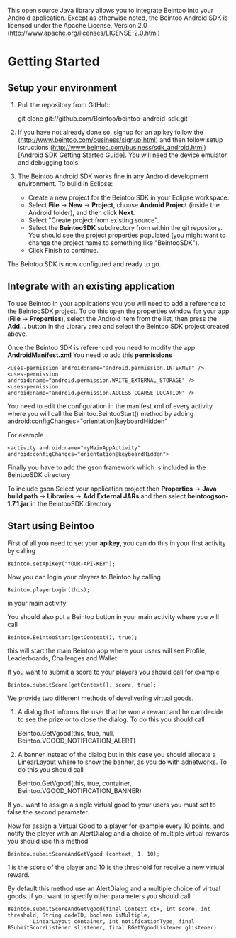 This open source Java library allows you to integrate Beintoo into your Android application. Except as otherwise noted, the Beintoo Android SDK is licensed under the Apache License, Version 2.0 (http://www.apache.org/licenses/LICENSE-2.0.html)

Getting Started
===============

Setup your environment
--------------------------

1. Pull the repository from GitHub:

    git clone git://github.com/Beintoo/beintoo-android-sdk.git
 
2. If you have not already done so, signup for an apikey follow the (http://www.beintoo.com/business/signup.html) and then follow setup istructions (http://www.beintoo.com/business/sdk_android.html) [Android SDK Getting Started Guide]. You will need the device emulator and debugging tools.

3. The Beintoo Android SDK works fine in any Android development environment. To build in Eclipse:

	* Create a new project for the Beintoo SDK in your Eclipse workspace. 
	* Select __File__ -> __New__ -> __Project__, choose __Android Project__ (inside the Android folder), and then click __Next__.
	* Select "Create project from existing source".
	* Select the __BeintooSDK__ subdirectory from within the git repository. You should see the project properties populated (you might want to change the project name to something like "BeintooSDK").
	* Click Finish to continue.

The Beintoo SDK is now configured and ready to go.  



Integrate with an existing application
-----------

To use Beintoo in your applications you you will need to add a reference to the BeintooSDK project. To do this open the properties window for your app (__File__ -> __Properties__), select the Android item from the list, then press the __Add...__ button in the Library area and select the Beintoo SDK project created above.

Once the Beintoo SDK is referenced you need to modify the app __AndroidManifest.xml__ 
You need to add this __permissions__

	
	<uses-permission android:name="android.permission.INTERNET" />
	<uses-permission android:name="android.permission.WRITE_EXTERNAL_STORAGE" />	
	<uses-permission android:name="android.permission.ACCESS_COARSE_LOCATION" />
	                        

You need to edit the configuration in the manifest.xml of every activity where you will call the Beintoo.BeintooStart() method by adding
android:configChanges="orientation|keyboardHidden"

For example
	
	<activity android:name="myMainAppActivity" android:configChanges="orientation|keyboardHidden">
	
Finally you have to add the gson framework which is included in the BeintooSDK directory

To include gson Select your application project then __Properties__ -> __Java build path__ -> __Libraries__ -> __Add External JARs__ and then select __beintoogson-1.7.1.jar__ in the BeintooSDK directory


Start using Beintoo
-----------

First of all you need to set your __apikey__, you can do this in your first activity by calling 
	
	Beintoo.setApiKey("YOUR-API-KEY");
	
Now you can login your players to Beintoo by calling 
	
	Beintoo.playerLogin(this);
	
in your main activity

You should also put a Beintoo button in your main activity where you will call 
	
	Beintoo.BeintooStart(getContext(), true);
	
this will start the main Beintoo app where your users will see Profile, Leaderboards, Challenges and Wallet

If you want to submit a score to your players you should call for example
	
	Beintoo.submitScore(getContext(), score, true);

We provide two different methods of develivering virtual goods.

1) A dialog that informs the user that he won a reward and he can decide to see the prize or to close the dialog.  To do this you should call

	Beintoo.GetVgood(this, true, null, Beintoo.VGOOD_NOTIFICATION_ALERT)

2) A banner instead of the dialog but in this case you should allocate a LinearLayout where to show the banner, as you do with adnetworks.
To do this you should call

	Beintoo.GetVgood(this, true, container, Beintoo.VGOOD_NOTIFICATION_BANNER)

If you want to assign a single virtual good to your users you must set to false the second parameter.
	
Now for assign a Virtual Good to a player for example every 10 points, and notify the player with an AlertDialog and a choice of multiple virtual rewards you should use this method

	Beintoo.submitScoreAndGetVgood (context, 1, 10);

1 is the score of the player and 10 is the threshold for receive a new virtual reward.

By default this method use an AlertDialog and a multiple choice of virtual goods. If you want to specify other parameters you should call
	
	Beintoo.submitScoreAndGetVgood(final Context ctx, int score, int threshold, String codeID, boolean isMultiple,
			LinearLayout container, int notificationType, final BSubmitScoreListener slistener, final BGetVgoodListener glistener)

